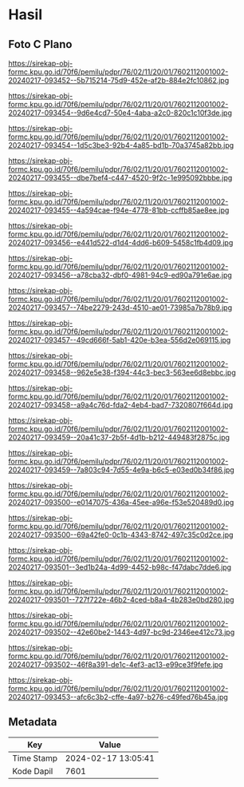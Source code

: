 # Hasil

## Foto C Plano

https://sirekap-obj-formc.kpu.go.id/70f6/pemilu/pdpr/76/02/11/20/01/7602112001002-20240217-093452--5b715214-75d9-452e-af2b-884e2fc10862.jpg

https://sirekap-obj-formc.kpu.go.id/70f6/pemilu/pdpr/76/02/11/20/01/7602112001002-20240217-093454--9d6e4cd7-50e4-4aba-a2c0-820c1c10f3de.jpg

https://sirekap-obj-formc.kpu.go.id/70f6/pemilu/pdpr/76/02/11/20/01/7602112001002-20240217-093454--1d5c3be3-92b4-4a85-bd1b-70a3745a82bb.jpg

https://sirekap-obj-formc.kpu.go.id/70f6/pemilu/pdpr/76/02/11/20/01/7602112001002-20240217-093455--dbe7bef4-c447-4520-9f2c-1e995092bbbe.jpg

https://sirekap-obj-formc.kpu.go.id/70f6/pemilu/pdpr/76/02/11/20/01/7602112001002-20240217-093455--4a594cae-f94e-4778-81bb-ccffb85ae8ee.jpg

https://sirekap-obj-formc.kpu.go.id/70f6/pemilu/pdpr/76/02/11/20/01/7602112001002-20240217-093456--e441d522-d1d4-4dd6-b609-5458c1fb4d09.jpg

https://sirekap-obj-formc.kpu.go.id/70f6/pemilu/pdpr/76/02/11/20/01/7602112001002-20240217-093456--a78cba32-dbf0-4981-94c9-ed90a791e6ae.jpg

https://sirekap-obj-formc.kpu.go.id/70f6/pemilu/pdpr/76/02/11/20/01/7602112001002-20240217-093457--74be2279-243d-4510-ae01-73985a7b78b9.jpg

https://sirekap-obj-formc.kpu.go.id/70f6/pemilu/pdpr/76/02/11/20/01/7602112001002-20240217-093457--49cd666f-5ab1-420e-b3ea-556d2e069115.jpg

https://sirekap-obj-formc.kpu.go.id/70f6/pemilu/pdpr/76/02/11/20/01/7602112001002-20240217-093458--962e5e38-f394-44c3-bec3-563ee6d8ebbc.jpg

https://sirekap-obj-formc.kpu.go.id/70f6/pemilu/pdpr/76/02/11/20/01/7602112001002-20240217-093458--a9a4c76d-fda2-4eb4-bad7-7320807f664d.jpg

https://sirekap-obj-formc.kpu.go.id/70f6/pemilu/pdpr/76/02/11/20/01/7602112001002-20240217-093459--20a41c37-2b5f-4d1b-b212-449483f2875c.jpg

https://sirekap-obj-formc.kpu.go.id/70f6/pemilu/pdpr/76/02/11/20/01/7602112001002-20240217-093459--7a803c94-7d55-4e9a-b6c5-e03ed0b34f86.jpg

https://sirekap-obj-formc.kpu.go.id/70f6/pemilu/pdpr/76/02/11/20/01/7602112001002-20240217-093500--e0147075-436a-45ee-a96e-f53e520489d0.jpg

https://sirekap-obj-formc.kpu.go.id/70f6/pemilu/pdpr/76/02/11/20/01/7602112001002-20240217-093500--69a42fe0-0c1b-4343-8742-497c35c0d2ce.jpg

https://sirekap-obj-formc.kpu.go.id/70f6/pemilu/pdpr/76/02/11/20/01/7602112001002-20240217-093501--3ed1b24a-4d99-4452-b98c-f47dabc7dde6.jpg

https://sirekap-obj-formc.kpu.go.id/70f6/pemilu/pdpr/76/02/11/20/01/7602112001002-20240217-093501--727f722e-46b2-4ced-b8a4-4b283e0bd280.jpg

https://sirekap-obj-formc.kpu.go.id/70f6/pemilu/pdpr/76/02/11/20/01/7602112001002-20240217-093502--42e60be2-1443-4d97-bc9d-2346ee412c73.jpg

https://sirekap-obj-formc.kpu.go.id/70f6/pemilu/pdpr/76/02/11/20/01/7602112001002-20240217-093502--46f8a391-de1c-4ef3-ac13-e99ce3f9fefe.jpg

https://sirekap-obj-formc.kpu.go.id/70f6/pemilu/pdpr/76/02/11/20/01/7602112001002-20240217-093453--afc6c3b2-cffe-4a97-b276-c49fed76b45a.jpg


## Metadata

| Key        | Value               |
| ---------- | ------------------- |
| Time Stamp | 2024-02-17 13:05:41 |
| Kode Dapil | 7601                |



